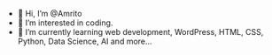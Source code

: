 - 👋 Hi, I’m @Amrito
- 👀 I’m interested in coding.
- 🌱 I’m currently learning web development, WordPress, HTML, CSS, Python, Data Science, AI and more...

<!---
Amrito20/Amrito20 is a ✨ special ✨ repository because its `README.md` (this file) appears on your GitHub profile.
You can click the Preview link to take a look at your changes.
--->
